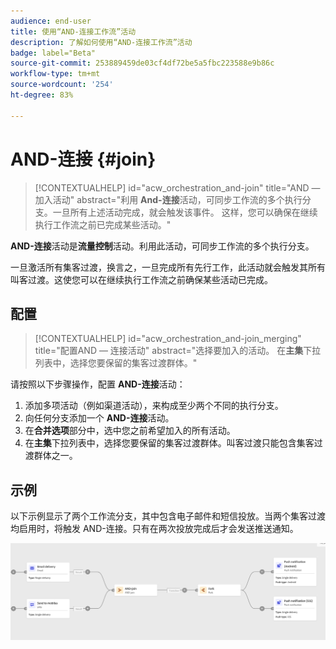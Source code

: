```yaml
---
audience: end-user
title: 使用“AND-连接工作流”活动
description: 了解如何使用“AND-连接工作流”活动
badge: label="Beta"
source-git-commit: 253889459de03cf4df72be5a5fbc223588e9b86c
workflow-type: tm+mt
source-wordcount: '254'
ht-degree: 83%

---
```



# AND-连接 {#join}


>[!CONTEXTUALHELP]
>id="acw_orchestration_and-join"
>title="AND — 加入活动"
>abstract="利用 **And-连接**&#x200B;活动，可同步工作流的多个执行分支。一旦所有上述活动完成，就会触发该事件。 这样，您可以确保在继续执行工作流之前已完成某些活动。"

**AND-连接**&#x200B;活动是&#x200B;**流量控制**&#x200B;活动。利用此活动，可同步工作流的多个执行分支。

一旦激活所有集客过渡，换言之，一旦完成所有先行工作，此活动就会触发其所有叫客过渡。这使您可以在继续执行工作流之前确保某些活动已完成。

## 配置

>[!CONTEXTUALHELP]
>id="acw_orchestration_and-join_merging"
>title="配置AND — 连接活动"
>abstract="选择要加入的活动。 在&#x200B;**主集**&#x200B;下拉列表中，选择您要保留的集客过渡群体。"

请按照以下步骤操作，配置 **AND-连接**&#x200B;活动：

1. 添加多项活动（例如渠道活动），来构成至少两个不同的执行分支。
1. 向任何分支添加一个 **AND-连接**&#x200B;活动。
1. 在&#x200B;**合并选项**&#x200B;部分中，选中您之前希望加入的所有活动。
1. 在&#x200B;**主集**&#x200B;下拉列表中，选择您要保留的集客过渡群体。叫客过渡只能包含集客过渡群体之一。

## 示例

以下示例显示了两个工作流分支，其中包含电子邮件和短信投放。当两个集客过渡均启用时，将触发 AND-连接。只有在两次投放完成后才会发送推送通知。

![](../assets/workflow-andjoin-example.png)